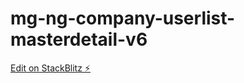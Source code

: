 # mg-ng-company-userlist-masterdetail-v6

[Edit on StackBlitz ⚡️](https://stackblitz.com/edit/mg-ng-company-userlist-masterdetail-v6)